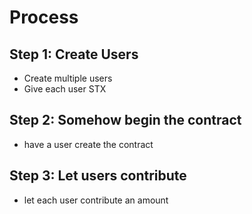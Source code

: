 # Process
## Step 1: Create Users
- Create multiple users
- Give each user STX

## Step 2: Somehow begin the contract
- have a user create the contract

## Step 3: Let users contribute
- let each user contribute an amount 